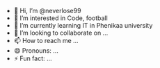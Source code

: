 - 👋 Hi, I’m @neverlose99
- 👀 I’m interested in Code, football
- 🌱 I’m currently learning IT in Phenikaa university
- 💞️ I’m looking to collaborate on ...
- 📫 How to reach me ...
- 😄 Pronouns: ...
- ⚡ Fun fact: ...

<!---
neverlose99/neverlose99 is a ✨ special ✨ repository because its `README.md` (this file) appears on your GitHub profile.
You can click the Preview link to take a look at your changes.
--->
